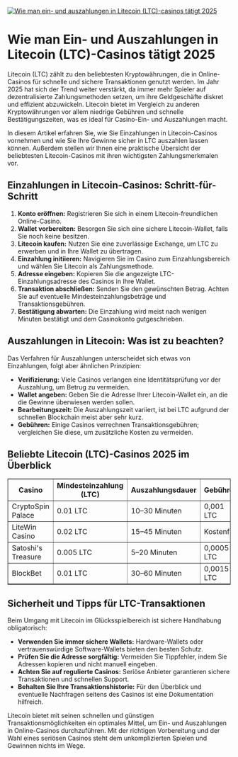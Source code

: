 [![Wie man ein- und auszahlungen in Litecoin (LTC)-casinos tätigt 2025](https://123-caf.pages.dev/gitsignup.png)](https://vrmoo.ru/Bt82HjjY)

<h1>Wie man Ein- und Auszahlungen in Litecoin (LTC)-Casinos tätigt 2025</h1>  <p>Litecoin (LTC) zählt zu den beliebtesten Kryptowährungen, die in Online-Casinos für schnelle und sichere Transaktionen genutzt werden. Im Jahr 2025 hat sich der Trend weiter verstärkt, da immer mehr Spieler auf dezentralisierte Zahlungsmethoden setzen, um ihre Geldgeschäfte diskret und effizient abzuwickeln. Litecoin bietet im Vergleich zu anderen Kryptowährungen vor allem niedrige Gebühren und schnelle Bestätigungszeiten, was es ideal für Casino-Ein- und Auszahlungen macht.</p>  <p>In diesem Artikel erfahren Sie, wie Sie Einzahlungen in Litecoin-Casinos vornehmen und wie Sie Ihre Gewinne sicher in LTC auszahlen lassen können. Außerdem stellen wir Ihnen eine praktische Übersicht der beliebtesten Litecoin-Casinos mit ihren wichtigsten Zahlungsmerkmalen vor.</p>  <h2>Einzahlungen in Litecoin-Casinos: Schritt-für-Schritt</h2>  <ol>   <li><strong>Konto eröffnen:</strong> Registrieren Sie sich in einem Litecoin-freundlichen Online-Casino.</li>   <li><strong>Wallet vorbereiten:</strong> Besorgen Sie sich eine sichere Litecoin-Wallet, falls Sie noch keine besitzen.</li>   <li><strong>Litecoin kaufen:</strong> Nutzen Sie eine zuverlässige Exchange, um LTC zu erwerben und in Ihre Wallet zu übertragen.</li>   <li><strong>Einzahlung initiieren:</strong> Navigieren Sie im Casino zum Einzahlungsbereich und wählen Sie Litecoin als Zahlungsmethode.</li>   <li><strong>Adresse eingeben:</strong> Kopieren Sie die angezeigte LTC-Einzahlungsadresse des Casinos in Ihre Wallet.</li>   <li><strong>Transaktion abschließen:</strong> Senden Sie den gewünschten Betrag. Achten Sie auf eventuelle Mindesteinzahlungsbeträge und Transaktionsgebühren.</li>   <li><strong>Bestätigung abwarten:</strong> Die Einzahlung wird meist nach wenigen Minuten bestätigt und dem Casinokonto gutgeschrieben.</li> </ol>  <h2>Auszahlungen in Litecoin: Was ist zu beachten?</h2>  <p>Das Verfahren für Auszahlungen unterscheidet sich etwas von Einzahlungen, folgt aber ähnlichen Prinzipien:</p>  <ul>   <li><strong>Verifizierung:</strong> Viele Casinos verlangen eine Identitätsprüfung vor der Auszahlung, um Betrug zu vermeiden.</li>   <li><strong>Wallet angeben:</strong> Geben Sie die Adresse Ihrer Litecoin-Wallet ein, an die die Gewinne überwiesen werden sollen.</li>   <li><strong>Bearbeitungszeit:</strong> Die Auszahlungszeit variiert, ist bei LTC aufgrund der schnellen Blockchain meist aber sehr kurz.</li>   <li><strong>Gebühren:</strong> Einige Casinos verrechnen Transaktionsgebühren; vergleichen Sie diese, um zusätzliche Kosten zu vermeiden.</li> </ul>  <h2>Beliebte Litecoin (LTC)-Casinos 2025 im Überblick</h2>  <table border="1" cellpadding="6" cellspacing="0">   <thead>     <tr>       <th>Casino</th>       <th>Mindesteinzahlung (LTC)</th>       <th>Auszahlungsdauer</th>       <th>Gebühren</th>       <th>Bonusangebote</th>     </tr>   </thead>   <tbody>     <tr>       <td>CryptoSpin Palace</td>       <td>0.01 LTC</td>       <td>10–30 Minuten</td>       <td>0,001 LTC</td>       <td>100% bis 1 LTC + Freispiele</td>     </tr>     <tr>       <td>LiteWin Casino</td>       <td>0.02 LTC</td>       <td>15–45 Minuten</td>       <td>Kostenfrei</td>       <td>150% Bonus auf erste Einzahlung</td>     </tr>     <tr>       <td>Satoshi's Treasure</td>       <td>0.005 LTC</td>       <td>5–20 Minuten</td>       <td>0,0005 LTC</td>       <td>Willkommenspaket + Cashback</td>     </tr>     <tr>       <td>BlockBet</td>       <td>0.01 LTC</td>       <td>30–60 Minuten</td>       <td>0,0015 LTC</td>       <td>50% Reload-Bonus</td>     </tr>   </tbody> </table>  <h2>Sicherheit und Tipps für LTC-Transaktionen</h2>  <p>Beim Umgang mit Litecoin im Glücksspielbereich ist sichere Handhabung obligatorisch:</p>  <ul>   <li><strong>Verwenden Sie immer sichere Wallets:</strong> Hardware-Wallets oder vertrauenswürdige Software-Wallets bieten den besten Schutz.</li>   <li><strong>Prüfen Sie die Adresse sorgfältig:</strong> Vermeiden Sie Tippfehler, indem Sie Adressen kopieren und nicht manuell eingeben.</li>   <li><strong>Achten Sie auf regulierte Casinos:</strong> Seriöse Anbieter garantieren sichere Transaktionen und schnellen Support.</li>   <li><strong>Behalten Sie Ihre Transaktionshistorie:</strong> Für den Überblick und eventuelle Nachfragen seitens des Casinos ist eine Dokumentation hilfreich.</li> </ul>  <p>Litecoin bietet mit seinen schnellen und günstigen Transaktionsmöglichkeiten ein optimales Mittel, um Ein- und Auszahlungen in Online-Casinos durchzuführen. Mit der richtigen Vorbereitung und der Wahl eines seriösen Casinos steht dem unkomplizierten Spielen und Gewinnen nichts im Wege.</p>